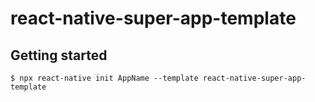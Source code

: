 # react-native-super-app-template

## Getting started

`$ npx react-native init AppName --template react-native-super-app-template`
